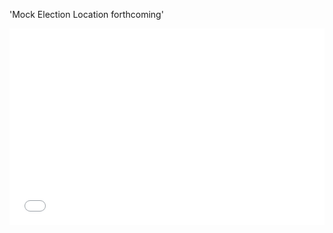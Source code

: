 'Mock Election Location forthcoming'

<iframe src="file:///C:/Users/Miguel/AppData/Local/Temp/qgis2web/mElecBeta1/qgis2web_2019_09_19-20_09_03_721194/index.html#9/34.1884/-118.2070" allowfullscreen="" width="100%" height="315" frameborder="0"></iframe>
